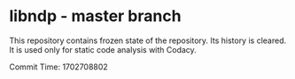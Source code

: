 # libndp - master branch

This repository contains frozen state of the repository.
Its history is cleared. It is used only for static code
analysis with Codacy.

Commit Time: 1702708802